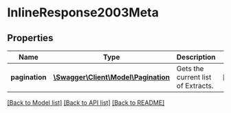 # InlineResponse2003Meta

## Properties
Name | Type | Description | Notes
------------ | ------------- | ------------- | -------------
**pagination** | [**\Swagger\Client\Model\Pagination**](Pagination.md) | Gets the current list of Extracts. | [optional] 

[[Back to Model list]](../README.md#documentation-for-models) [[Back to API list]](../README.md#documentation-for-api-endpoints) [[Back to README]](../README.md)


